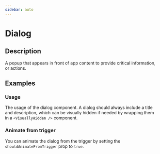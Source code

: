 ```yaml
---
sidebar: auto
---
```


# Dialog

## Description

A popup that appears in front of app content to provide critical information, or actions.

## Examples

### Usage
The usage of the dialog component. A dialog should always include a title and description, which can be visually hidden if needed by wrapping them in a `<VisuallyHidden />` component.

<ComponentPreview name="dialog/simple" />

### Animate from trigger
You can animate the dialog from the trigger by setting the `shouldAnimateFromTrigger` prop to `true`.

<ComponentPreview name="dialog/animate-from-trigger" />